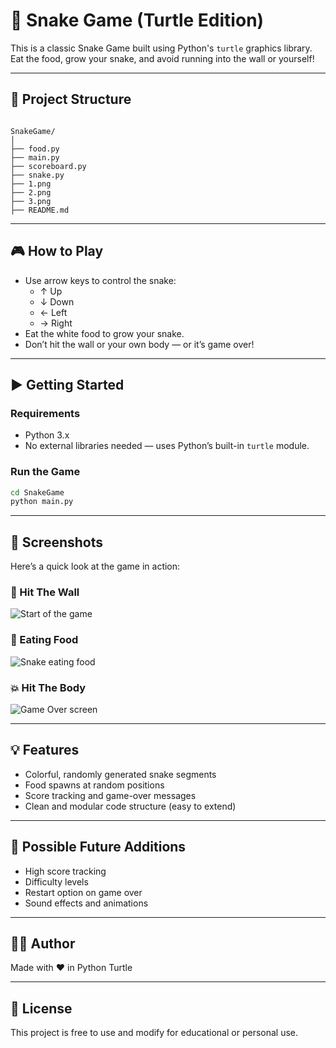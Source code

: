 # 🐍 Snake Game (Turtle Edition)

This is a classic Snake Game built using Python's `turtle` graphics library.  
Eat the food, grow your snake, and avoid running into the wall or yourself!

---

## 📁 Project Structure

```

SnakeGame/
│
├── food.py
├── main.py
├── scoreboard.py
├── snake.py
├── 1.png
├── 2.png
├── 3.png
├── README.md

````

---

## 🎮 How to Play

- Use arrow keys to control the snake:
  - ↑ Up
  - ↓ Down
  - ← Left
  - → Right
- Eat the white food to grow your snake.
- Don’t hit the wall or your own body — or it’s game over!

---

## ▶️ Getting Started

### Requirements
- Python 3.x
- No external libraries needed — uses Python’s built-in `turtle` module.

### Run the Game

```bash
cd SnakeGame
python main.py
````

---

## 📸 Screenshots

Here’s a quick look at the game in action:

### 🐍 Hit The Wall

![Start of the game](./SnakeGame/1.png)

### 🍎 Eating Food

![Snake eating food](./SnakeGame/2.png)

### 💥 Hit The Body

![Game Over screen](./SnakeGame/3.png)

---

## 💡 Features

* Colorful, randomly generated snake segments
* Food spawns at random positions
* Score tracking and game-over messages
* Clean and modular code structure (easy to extend)

---

## 🧠 Possible Future Additions

* High score tracking
* Difficulty levels
* Restart option on game over
* Sound effects and animations

---

## 👨‍💻 Author

Made with ❤️ in Python Turtle

---

## 📄 License

This project is free to use and modify for educational or personal use.
